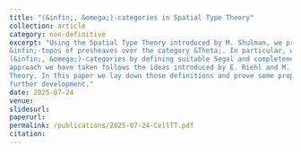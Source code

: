 ```yaml
---
title: "(&infin;, &omega;)-categories in Spatial Type Theory"
collection: article
category: non-definitive
excerpt: "Using the Spatial Type Theory introduced by M. Shulman, we present a type theory modeled by the
&infin;-topos of presheaves over the category &Theta;. In particular, we may carve out a type of weak
(&infin;, &omega;)-categories by defining suitable Segal and completeness conditions. In many regards the
approach we have taken follows the ideas introduced by E. Riehl and M. Shulman in their Simplicial Type
Theory. In this paper we lay down those definitions and prove some properties, as a proof of concept for
further development."
date: 2025-07-24
venue:
slidesurl:
paperurl:
permalink: /publications/2025-07-24-CellTT.pdf
citation: 
---
```

